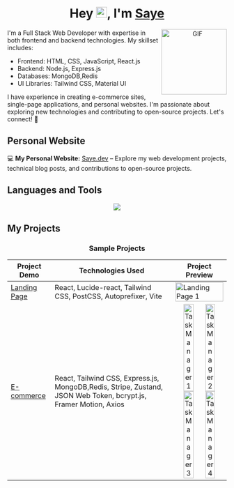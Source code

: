 <h1 align="center">Hey <img src="https://media.giphy.com/media/hvRJCLFzcasrR4ia7z/giphy.gif" width="25px">, I'm <a href="https://shwetang550.github.io/profile/">Saye</a></h1>

<p align="center">
  <img align="right" height="150rem" alt="GIF" src="https://miro.medium.com/max/1080/1*VFYWXlag5Sxqgpq7EHJ7CA.gif" />
</p>

I'm a Full Stack Web Developer with expertise in both frontend and backend technologies. My skillset includes:

- Frontend: HTML, CSS, JavaScript, React.js
- Backend: Node.js, Express.js
- Databases: MongoDB,Redis
- UI Libraries: Tailwind CSS, Material UI

I have experience in creating e-commerce sites, single-page applications, and personal websites. I'm passionate about exploring new technologies and contributing to open-source projects. Let's connect! 🌟

## Personal Website

💻 **My Personal Website:** <a href="https://sayeorle.vercel.app/" target="_blank">Saye.dev</a> – Explore my web development projects, technical blog posts, and contributions to open-source projects.

## Languages and Tools

<p align="center">
     <img src="https://skillicons.dev/icons?i=html,css,js,typescript,react,nextjs,tailwind,materialui,nodejs,express,git,mongodb,redis,postman,vite">
</p>

## My Projects

<h3 align="center">Sample Projects</h3>

| Project Demo | Technologies Used | Project Preview |
|--------------|-------------------|-----------------|
| [Landing Page](https://github.com/Saye0/Basic-Projects) | React, Lucide-react, Tailwind CSS, PostCSS, Autoprefixer, Vite | <img src="https://github.com/user-attachments/assets/ddbe5f6b-d7be-4384-b45c-842385cdf7f9" width="100%" alt="Landing Page 1">|
| [E-commerce](https://github.com/Saye0/FullStack-eCommerce) | React, Tailwind CSS, Express.js, MongoDB,Redis, Stripe, Zustand, JSON Web Token, bcrypt.js, Framer Motion, Axios | <div align="center"><img src="https://github.com/user-attachments/assets/4c645db0-7455-419a-90c6-dc784ee547cd" width="45%" alt="Task Manager 1"><img src="https://github.com/user-attachments/assets/bb158d89-b05a-4eae-947e-77665e6830d9" width="45%" alt="Task Manager 2"><br><img src="https://github.com/user-attachments/assets/89b12043-4eb0-4750-979b-85673aa6de56" width="45%" alt="Task Manager 3"><img src="https://github.com/user-attachments/assets/2addb325-2c34-4042-ae91-ee9f55f3e990" width="45%" alt="Task Manager 4"></div>|






